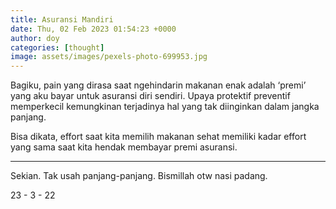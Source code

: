 ```yaml
---
title: Asuransi Mandiri
date: Thu, 02 Feb 2023 01:54:23 +0000
author: doy
categories: [thought]
image: assets/images/pexels-photo-699953.jpg
---
```


Bagiku, pain yang dirasa saat ngehindarin makanan enak adalah ‘premi’ yang aku bayar untuk asuransi diri sendiri. Upaya protektif preventif memperkecil kemungkinan terjadinya hal yang tak diinginkan dalam jangka panjang.

Bisa dikata, effort saat kita memilih makanan sehat memiliki kadar effort yang sama saat kita hendak membayar premi asuransi.

***

Sekian. Tak usah panjang-panjang. Bismillah otw nasi padang.

23 - 3 - 22
